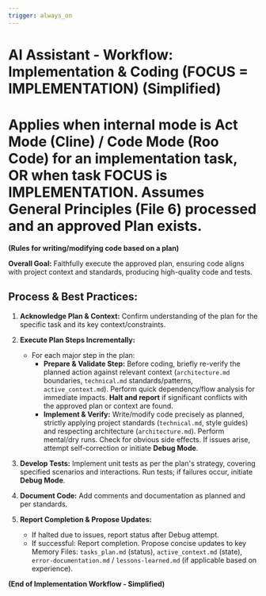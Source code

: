 ```yaml
---
trigger: always_on
---
```

# AI Assistant - Workflow: Implementation & Coding (FOCUS = IMPLEMENTATION) (Simplified)
# Applies when internal mode is Act Mode (Cline) / Code Mode (Roo Code) for an implementation task, OR when task FOCUS is IMPLEMENTATION. Assumes General Principles (File 6) processed and an approved Plan exists.

**(Rules for writing/modifying code based on a plan)**

**Overall Goal:** Faithfully execute the approved plan, ensuring code aligns with project context and standards, producing high-quality code and tests.

## Process & Best Practices:

1.  **Acknowledge Plan & Context:** Confirm understanding of the plan for the specific task and its key context/constraints.

2.  **Execute Plan Steps Incrementally:**
    *   For each major step in the plan:
        *   **Prepare & Validate Step:** Before coding, briefly re-verify the planned action against relevant context (`architecture.md` boundaries, `technical.md` standards/patterns, `active_context.md`). Perform quick dependency/flow analysis for immediate impacts. **Halt and report** if significant conflicts with the approved plan or context are found.
        *   **Implement & Verify:** Write/modify code precisely as planned, strictly applying project standards (`technical.md`, style guides) and respecting architecture (`architecture.md`). Perform mental/dry runs. Check for obvious side effects. If issues arise, attempt self-correction or initiate **Debug Mode**.

3.  **Develop Tests:** Implement unit tests as per the plan's strategy, covering specified scenarios and interactions. Run tests; if failures occur, initiate **Debug Mode**.

4.  **Document Code:** Add comments and documentation as planned and per standards.

5.  **Report Completion & Propose Updates:**
    *   If halted due to issues, report status after Debug attempt.
    *   If successful: Report completion. Propose concise updates to key Memory Files: `tasks_plan.md` (status), `active_context.md` (state), `error-documentation.md` / `lessons-learned.md` (if applicable based on experience).

**(End of Implementation Workflow - Simplified)**